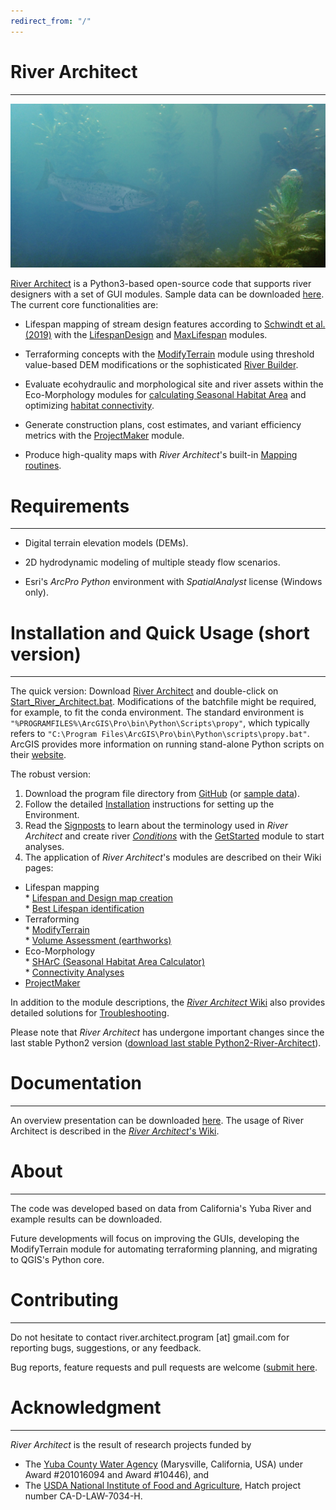 ```yaml
---
redirect_from: "/"
---
```



River Architect
===============

***

![raillu](https://github.com/RiverArchitect/Media/raw/master/images/RA_welcome.png)
<br/>



[River Architect](https://github.com/RiverArchitect/Media/raw/master/docs/RiverArchitect.pdf) is a Python3-based open-source code that supports river designers with a set of GUI modules. Sample data can be downloaded [here](https://github.com/RiverArchitect/SampleData/archive/master.zip). The current core functionalities are:

 * Lifespan mapping of stream design features according to [Schwindt et al. (2019)][1] with the [LifespanDesign](https://riverarchitect.github.io/RA_wiki/LifespanDesign) and [MaxLifespan](https://riverarchitect.github.io/RA_wiki/MaxLifespan) modules.   

 * Terraforming concepts with the [ModifyTerrain](https://riverarchitect.github.io/RA_wiki/wiki/ModifyTerrain) module using threshold value-based DEM modifications or the sophisticated [River Builder](https://riverarchitect.github.io/RA_wiki/RiverBuilder).

 * Evaluate ecohydraulic and morphological site and river assets within the Eco-Morphology modules for [calculating Seasonal Habitat Area](https://riverarchitect.github.io/RA_wiki/SHArC) and optimizing [habitat connectivity](https://riverarchitect.github.io/RA_wiki/Connectivity).

 * Generate construction plans, cost estimates, and variant efficiency metrics with the [ProjectMaker](https://riverarchitect.github.io/RA_wiki/ProjectMaker) module.
 
 * Produce high-quality maps with *River Architect*'s built-in [Mapping routines](https://riverarchitect.github.io/RA_wiki/Mapping).



# Requirements

***

 * Digital terrain elevation models (DEMs).

 * 2D hydrodynamic modeling of multiple steady flow scenarios.

 * Esri's *ArcPro* *Python* environment with *SpatialAnalyst* license (Windows only).



# Installation and Quick Usage (short version)

***

The quick version: Download [River Architect][5] and double-click on [Start_River_Architect.bat][1]. Modifications of the batchfile might be required, for example, to fit the conda environment. The standard environment is `"%PROGRAMFILES%\ArcGIS\Pro\bin\Python\Scripts\propy"`, which typically refers to `"C:\Program Files\ArcGIS\Pro\bin\Python\scripts\propy.bat"`. ArcGIS provides more information on running stand-alone Python scripts on their [website](https://pro.arcgis.com/en/pro-app/arcpy/get-started/using-conda-with-arcgis-pro.htm).

The robust version:

 1. Download the program file directory from [GitHub][2] (or [sample data][4]). 
 1. Follow the detailed [Installation][6] instructions for setting up the Environment.
 1. Read the [Signposts][7] to learn about the terminology used in *River Architect* and create river [*Conditions*](https://riverarchitect.github.io/RA_wiki/Signposts#new-condition) with the [GetStarted](https://riverarchitect.github.io/RA_wiki/Signposts#getstarted) module to start analyses. 
 1. The application of *River Architect*'s modules are described on their Wiki pages:
   - Lifespan mapping<br/>
	* [Lifespan and Design map creation](https://riverarchitect.github.io/RA_wiki/LifespanDesign)<br/>
   	* [Best Lifespan identification](https://riverarchitect.github.io/RA_wiki/MaxLifespan)
   - Terraforming<br/>
   	* [ModifyTerrain](https://riverarchitect.github.io/RA_wiki/ModifyTerrain)<br/>
   	* [Volume Assessment (earthworks)](https://riverarchitect.github.io/RA_wiki/VolumeAssessment)
   - Eco-Morphology<br/>
   	* [SHArC (Seasonal Habitat Area Calculator)](https://riverarchitect.github.io/RA_wiki/SHArC)<br/>
   	* [Connectivity Analyses](https://riverarchitect.github.io/RA_wiki/Connectivity)
   - [ProjectMaker](https://riverarchitect.github.io/RA_wiki/ProjectMaker)


In addition to the module descriptions, the [*River Architect* Wiki](https://riverarchitect.github.io/RA_wiki/main_page) also provides detailed solutions for [Troubleshooting](https://riverarchitect.github.io/RA_wiki/Troubleshooting).

Please note that *River Architect* has undergone important changes since the last stable Python2 version ([download last stable Python2-River-Architect][8]).

# Documentation

***

An overview presentation can be downloaded [here](https://github.com/RiverArchitect/Media/raw/master/docs/RiverArchitect.pdf). The usage of River Architect is described in the [*River Architect*'s Wiki][3].


# About

***

The code was developed based on data from California's Yuba River and example results can be downloaded.

Future developments will focus on improving the GUIs, developing the ModifyTerrain module for automating
terraforming planning, and migrating to QGIS's Python core.


# Contributing

***

Do not hesitate to contact river.architect.program [at] gmail.com for reporting bugs, suggestions, or any feedback.

Bug reports, feature requests and pull requests are welcome ([submit here](https://github.com/RiverArchitect/Media).

# Acknowledgment

***

*River Architect* is the result of research projects funded by

 - The [Yuba County Water Agency](https://www.yubawater.org/) (Marysville, California, USA) under Award #201016094 and Award #10446), and
 - The [USDA National Institute of Food and Agriculture](https://nifa.usda.gov/), Hatch project number CA-D-LAW-7034-H.


[1]: https://www.sciencedirect.com/science/article/pii/S0301479718312751 "Lifespan mapping"
[2]: https://github.com/riverarchitect/program
[3]: https://riverarchitect.github.io/RA_wiki/
[4]: https://www.dropbox.com/s/pv9n2y0nmulidme/RiverArchitect_with_Example.zip?dl=0
[5]: https://github.com/riverarchitect/program/archive/master.zip
[6]: https://riverarchitect.github.io/RA_wiki/Installation
[7]: https://riverarchitect.github.io/RA_wiki/Signposts
[8]: https://www.dropbox.com/s/8d6c096r4ouzxy2/RiverArchitect_Py2.zip?dl=0
